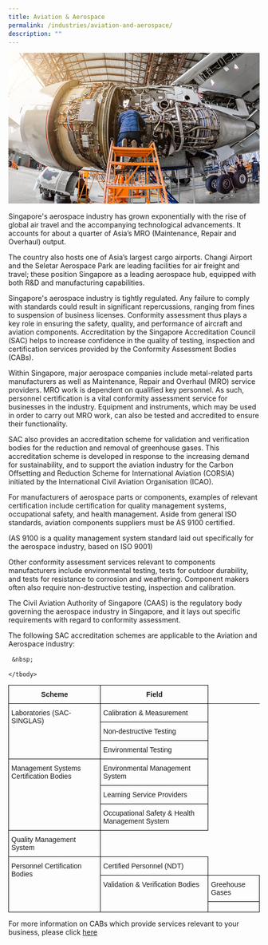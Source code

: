 ```yaml
---
title: Aviation & Aerospace
permalink: /industries/aviation-and-aerospace/
description: ""
---
```

![Aviation &amp; Aerospace Industries](/images/industries/aviation-and-aerospace.jpg)

Singapore's aerospace industry has grown exponentially with the rise of global air travel and the accompanying technological advancements. It accounts for about a quarter of Asia’s MRO (Maintenance, Repair and Overhaul) output. 

The country also hosts one of  Asia’s largest cargo airports. Changi Airport and the Seletar Aerospace Park are leading facilities for air freight and travel; these position Singapore as a leading aerospace hub, equipped with both R&amp;D and manufacturing capabilities.

Singapore's aerospace industry is tightly regulated. Any failure to comply with standards could result in significant repercussions, ranging from fines to suspension of business licenses. Conformity assessment thus plays a key role in ensuring the safety, quality, and performance of aircraft and aviation components. Accreditation by the Singapore Accreditation Council (SAC) helps to increase confidence in the quality of testing, inspection and certification services provided by the Conformity Assessment Bodies (CABs).

Within Singapore, major aerospace companies include metal-related parts manufacturers as well as Maintenance, Repair and Overhaul (MRO) service providers. MRO work is dependent on qualified key personnel. As such, personnel certification is a vital conformity assessment service for businesses in the industry. Equipment and instruments, which may be used in order to carry out MRO work, can also be tested and accredited to ensure their functionality.

SAC also provides an accreditation scheme for validation and verification bodies for the reduction and removal of greenhouse gases. This accreditation scheme is developed in response to the increasing demand for sustainability, and to support the aviation industry for the Carbon Offsetting and Reduction Scheme for International Aviation (CORSIA) initiated by the International Civil Aviation Organisation (ICAO).

For manufacturers of aerospace parts or components, examples of relevant certification include certification for quality management systems, occupational safety, and health management. Aside from general ISO standards, aviation components suppliers must be AS 9100 certified.

(AS 9100 is a quality management system standard laid out specifically for the aerospace industry, based on ISO 9001)

Other conformity assessment services relevant to components manufacturers include environmental testing, tests for outdoor durability, and tests for resistance to corrosion and weathering. Component makers often also require non-destructive testing, inspection and calibration.

The Civil Aviation Authority of Singapore (CAAS) is the regulatory body governing the aerospace industry in Singapore, and it lays out specific requirements with regard to conformity assessment.

The following SAC accreditation schemes are applicable to the Aviation and Aerospace industry:

<style type="text/css">
.tg  {border-collapse:collapse;border-spacing:0;}
.tg td{border-color:black;border-style:solid;border-width:1px;font-family:Arial, sans-serif;font-size:14px;
  overflow:hidden;padding:10px 5px;word-break:normal;}
.tg th{border-color:black;border-style:solid;border-width:1px;font-family:Arial, sans-serif;font-size:14px;
  font-weight:normal;overflow:hidden;padding:10px 5px;word-break:normal;}
.tg .tg-cly1{text-align:left;vertical-align:middle}
.tg .tg-wa1i{font-weight:bold;text-align:center;vertical-align:middle}
.tg .tg-0lax{text-align:left;vertical-align:top}
</style>

	 &nbsp;


<table class="tg">
<thead>
  <tr>
    <th class="tg-wa1i"> Scheme </th>
    <th class="tg-wa1i"> Field </th>
  </tr>
</thead>
<tbody>
  <tr>
    <td class="tg-0lax" rowspan="3"> Laboratories (SAC-SINGLAS) </td>
    <td class="tg-cly1"> Calibration &amp; Measurement </td>
  </tr>
  <tr>
    <td class="tg-cly1"> Non-destructive Testing </td>
  </tr>
  <tr>
    <td class="tg-cly1"> Environmental Testing </td>
  </tr>
  <tr>
    <td class="tg-0lax" rowspan="3"> Management Systems Certification Bodies</td>
    <td class="tg-cly1"> Environmental Management System </td>
  </tr>
  <tr>
    <td class="tg-cly1"> Learning Service Providers </td>
  </tr>
  <tr>
    <td class="tg-cly1"> Occupational Safety &amp; Health Management System 
	</td>
	</tr>
		
	
<tr>
    <td class="tg-cly1"> Quality Management System </td>
  </tr>

  <tr>
    <td rowspan="3" class="tg-0lax"> Personnel Certification Bodies </td>
    <td class="tg-cly1"> Certified Personnel (NDT) </td>
 </tr>

  <tr>
   <td rowspan="3" class="tg-0lax"> Validation &amp; Verification Bodies </td>
    <td class="tg-cly1"> Greehouse Gases </td>
  </tr>
  <tr>
		<td></td>
  </tr>
	
	
	
	
	
	
	
	</tbody>
</table>









For more information on CABs which provide services relevant to your business, please click [here](https://staging.dc7rl6brx6vik.amplifyapp.com/services/accreditation-services/)